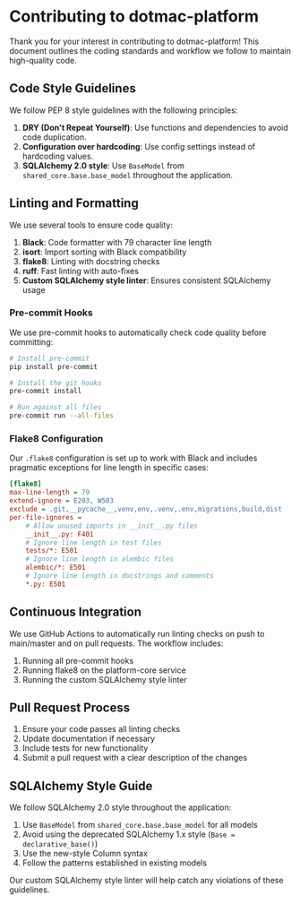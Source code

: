 # Contributing to dotmac-platform

Thank you for your interest in contributing to dotmac-platform! This document outlines the coding standards and workflow we follow to maintain high-quality code.

## Code Style Guidelines

We follow PEP 8 style guidelines with the following principles:

1. **DRY (Don't Repeat Yourself)**: Use functions and dependencies to avoid code duplication.
2. **Configuration over hardcoding**: Use config settings instead of hardcoding values.
3. **SQLAlchemy 2.0 style**: Use `BaseModel` from `shared_core.base.base_model` throughout the application.

## Linting and Formatting

We use several tools to ensure code quality:

1. **Black**: Code formatter with 79 character line length
2. **isort**: Import sorting with Black compatibility
3. **flake8**: Linting with docstring checks
4. **ruff**: Fast linting with auto-fixes
5. **Custom SQLAlchemy style linter**: Ensures consistent SQLAlchemy usage

### Pre-commit Hooks

We use pre-commit hooks to automatically check code quality before committing:

```bash
# Install pre-commit
pip install pre-commit

# Install the git hooks
pre-commit install

# Run against all files
pre-commit run --all-files
```

### Flake8 Configuration

Our `.flake8` configuration is set up to work with Black and includes pragmatic exceptions for line length in specific cases:

```ini
[flake8]
max-line-length = 79
extend-ignore = E203, W503
exclude = .git,__pycache__,venv,env,.venv,.env,migrations,build,dist
per-file-ignores =
    # Allow unused imports in __init__.py files
    __init__.py: F401
    # Ignore line length in test files
    tests/*: E501
    # Ignore line length in alembic files
    alembic/*: E501
    # Ignore line length in docstrings and comments
    *.py: E501
```

## Continuous Integration

We use GitHub Actions to automatically run linting checks on push to main/master and on pull requests. The workflow includes:

1. Running all pre-commit hooks
2. Running flake8 on the platform-core service
3. Running the custom SQLAlchemy style linter

## Pull Request Process

1. Ensure your code passes all linting checks
2. Update documentation if necessary
3. Include tests for new functionality
4. Submit a pull request with a clear description of the changes

## SQLAlchemy Style Guide

We follow SQLAlchemy 2.0 style throughout the application:

1. Use `BaseModel` from `shared_core.base.base_model` for all models
2. Avoid using the deprecated SQLAlchemy 1.x style (`Base = declarative_base()`)
3. Use the new-style Column syntax
4. Follow the patterns established in existing models

Our custom SQLAlchemy style linter will help catch any violations of these guidelines.
